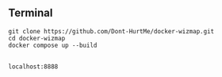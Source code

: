 ## Terminal
```
git clone https://github.com/Dont-HurtMe/docker-wizmap.git
cd docker-wizmap
docker compose up --build
```

## 
```
localhost:8888
```




